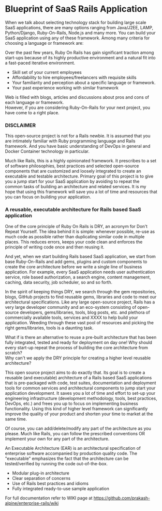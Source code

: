 
# Blueprint of SaaS Rails Application


When we talk about selecting technology stack for building large scale SaaS applications, there are many options ranging from Java/J2EE, LAMP,
Python/Django, Ruby-On-Rails, Node.js and many more. You can build your SaaS application using any of these framework.  Among many criteria for
choosing a language or framework are:

Over the past few years, Ruby On Rails has gain significant traction among start-ups because of its highly productive environment and
a natural fit into a fast-paced iterative environment.

- Skill set of your current employees
- Affordability to hire employees/freelancers with requisite skills 
- Your familiarity and perception about a specific language or framework.
- Your past experience working with similar framework

Web is filled with blogs, articles and discussions about pros and cons of each language or framework.  
However, if you are considering Ruby-On-Rails for your next project, you have come to a right place.  

### DISCLAIMER

This open-source project is not for a Rails newbie. It is assumed that you are intimately 
familiar with Ruby programming language and Rails framework. And you have basic understanding of 
DevOps in general and Docker Container technology in particular.

Much like Rails, this is a highly opinionated framework. It prescribes to a set of software philosophies, 
best practices and selected open-source components that are customized and loosely integrated to create
an executable and testable architecture. Primary goal of this project is to give you a jump start for 
your SaaS application by avoiding to repeat the common tasks of building an architecture and related 
services. It is my hope that using this framework will save you a lot of time and resources that you can
focus on building your application.
 

### A reusable, executable architecture for Rails based SaaS application


One of the core principle of Ruby On Rails is DRY, an acronym for Don't Repeat Yourself. The idea behind it is simple: whenever possible, 
re-use as much code as possible rather than duplicating similar code in multiple places. This reduces errors, keeps your code clean and 
enforces the principle of writing code once and then reusing it.
 
And yet, when we start building Rails based SaaS application, we start from base Ruby-On-Rails and add gems, plugins and custom components to create 
the core architecture before we write a single line of business application. For example, every SaaS application needs user authentication 
service, role based authorization, a search engine, content management, caching, data security, job scheduler, so and so forth.

In the spirit of keeping things DRY, we search through the gem repositories, blogs, GitHub projects to find reusable gems, libraries 
and code to meet our architectural specifications. Like any large open-source project, Rails has a very large developer community 
and an eco-system consisting of open-source developers, gems/libraries, tools, blog posts, etc. and plethora of commercially available 
tools, services and XXXX to help build your application. Weeding through these vast pool of resources and picking the right gems/libraries, 
tools is a daunting task. 
 
What if is there an alternative to reuse a pre-built architecture that has been fully integrated, tested and ready for deployment on day one!
Why should every start-up repeat the process of building the core architecture from scratch?  
Why can't we apply the DRY principle for creating a higher level reusable architecture?

This open source project aims to do exactly that. Its goal is to create a reusable (and executable) architecture of a Rails based SaaS
applications that is pre-packaged with code, test suites, documentation and deployment tools for common services and architectural 
components to jump start your application development.  It saves you a lot of time and effort to set-up your engineering infrastructure
(development methodology, tools, best practices, DevOps, etc.) and frees you up to focus on implementing business functionality.
Using this kind of higher level framework can significantly improve the quality of your product and shorten your time to market at the same time. 

Of course, you can add/delete/modify any part of the architecture as you please. Much like Rails, you can follow the prescribed 
conventions OR implement your own for any part of the architecture. 

An Executable Architecture (EAR) is an architectural specification of enterprise software accompanied by production quality code.
The "executable" emphasizes the fact that the architecture can be tested/verified by running the code out-of-the-box.

- Modular plug-in architecture
- Clear separation of concerns
- Use of Rails best practices and idioms
- Fully integrated ready-to-use sample application

For full documentation refer to WIKI page at https://github.com/prakash-alpine/enterprise-rails/wiki
<!---
### What is Enterprise Application?

Several characteristics distinguishes Enterprise Application from desktop and SaaS applications. Enterprise applications are
complex, scalable, distributed, component-based, and mission-critical. These applications are critical to businesses for
running day-to-day operations. Think of stock-trading application, airline reservation application.

These applications share common architecture concerns such as following:

- Security
- Privacy
- Data Governance
- High Availability
- Performance
- Interoperability
- Integration
- Compliance
- Provisioning and licensing

There are well defined guidelines, standards and specifications for implementing these concerns in a traditional enterprise applications.
But when we talk about SaaS applications, these concerns take up a new dimension due public/shared nature of cloud infrastructure. 
And for that reason, they require different solutions. 

This open-source projects aims to address these concerns by implementing them using best practices and thoughtfully researched and tested
gems/libraries and components. 

--->







